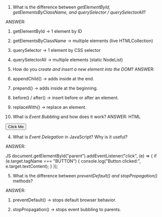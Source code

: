1. What is the difference between *getElementById, getElementsByClassName, and querySelector / querySelectorAll*?

ANSWER:

1. getElementById → 1 element by ID

2. getElementsByClassName → multiple elements (live HTMLCollection)

3. querySelector → 1 element by CSS selector

4. querySelectorAll → multiple elements (static NodeList)





2. How do you *create and insert a new element into the DOM*?
ANSWER:
1. appendChild() → adds inside at the end.

2. prepend() → adds inside at the beginning.

3. before() / after() → insert before or after an element.

4. replaceWith() → replace an element.





3. What is *Event Bubbling* and how does it work?
ANSWER:
HTML
<div id="parent">
  <button id="child">Click Me</button>
</div>







4. What is *Event Delegation* in JavaScript? Why is it useful?

ANSWER:


JS
document.getElementById("parent").addEventListener("click", (e) => {
  if (e.target.tagName === "BUTTON") {
    console.log("Button clicked:", e.target.textContent);
  }
});





5. What is the difference between *preventDefault() and stopPropagation()* methods?

ANSWER:

1. preventDefault() → stops default browser behavior.

2. stopPropagation() → stops event bubbling to parents.